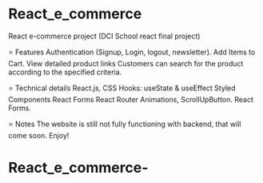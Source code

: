 # React_e_commerce
React e-commerce project (DCI School react final project)

:star: Features
Authentication (Signup, Login, logout, newsletter).
Add Items to Cart.
View detailed product links
Customers can search for the product according to the specified criteria.

:star: Technical details
React.js, CSS
Hooks: useState & useEffect
Styled Components
React Forms
React Router
Animations, ScrollUpButton.
React Forms.

:star: Notes
The website is still not fully functioning with backend, that will come soon.
Enjoy!


















# React_e_commerce-
